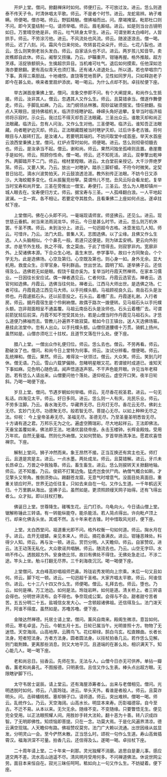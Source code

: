 <!-- { "loadSidebar": true } -->
　　开炉上堂。僧问。掀翻禅床时如何。师便打云。不可放过汝。进云。恁么则道泰不传天子令。时清休唱太平歌。师云。不是者个时节。进云。龙蛇易辨。衲子难瞒。师便喝。僧亦喝。师云。野狐精魅。僧拂袖而出。问。摩竭掩室。毗耶杜口则不问。即今天童结制一句。请师举唱。师云。眉毛厮结。进云。如是则当台古镜明如日。万里晴空绝是非。师云。吐气转身太早生。进云。可谓坐断太白峰时。人皆拱手。师云。不劳涂污他。进云。不风流处也风流。师云。随波逐浪去。僧一喝。师云。迟了八刻。问。霜风今日来何处。吹转昙花朵朵开。师云。七花八裂也。进云。恁么则笑倒老翁头发白。师云。自家话头也不识。进云。两岁孩儿知音早。卖炭樵郎自此休。师云。阇黎又捞攘。乃云。炉鞴重开。钳锤再握。格外推敲。超方烹琢。活捉铁额铜头。生擒超宗异目。当机难可吐气。退后如何摸索。任他深如沧海亦要掀翻。更有高似青天也须打落。还有诸人进退处么。所以道。若也举唱宗门下事。真得三乘胆战。十地魂惊。直饶等觉地菩萨。见性如同罗月。只如释迦老子即今在甚么处。唤来者里扇炉添炭。喝一喝云。为什么点却不到。卓拄杖便下座。

　　举古渊首座秉拂上堂。僧问。龙象交参即不问。有个大阐提来。和尚作么生抵接。师云。汝非其人。僧云。忽遇其人又作么生。师云。且莫错承当。僧遂作舞便走。师云。手脚乱如麻。乃云。法门纲领丛林雅。观砂盆破须掇宝。惜任掀翻。指点人天眼目。提持佛祖机关。临济宗枝瞎驴起。峥嵘头角好追攀。复举当时临济祖师将示寂时。示众云。我过后不得灭却吾正法眼藏。三圣出众云。谁敢灭却和尚正法眼藏。临济云。忽有人问汝。又作么生对他。三圣便喝。临济云。谁知吾正法眼藏。向者睚驴边灭却。师云。正法眼藏既被当时瞎驴灭却。过后许多老古锥。将何眼目与人敲砖打瓦。是汝诸人。若要明其端的。不妨问取堂中成首座。举天水首座云浪西堂秉拂上堂。僧问。红炉点雪时如何。师便喝。进云。恁么则彻骨彻髓去也。师云。是汝承当不起。僧云。谢和尚。师云。果然问独坐孤峰则且置。悬崖撒手是如何。师云。照顾你性命。僧一喝。师云。还不知死活。进云。双拳擎出乾坤外。两脚踏开不二门。师云。棺材里瞠眼。进云。太白堂前亲授记。大千沙界绝罗笼。师云。又要人笑。乃云。放出一对瞎驴。踏杀三脚虾蟆。不符今时微笑。定契昔日拈花。滴水兴波势拍天。片云鼓浪透沧涯。教外别传正法眼。不妨今日又添沙。大海蛟鲲多变化。任从振鬣竞纷拏。莫谓怜儿不觉。丑风云际会看龙蛇。复举当时宝寿和尚开堂。三圣在旁推出一僧宝。寿便打。三圣云。恁么为人瞎却镇州一城人眼去在。宝寿便归方丈。师云。据宝寿与三圣。一人孤峰翻白浪。一人平地起波澜。一主一宾。各不相让。若要定夺其胜负。且看秉拂二上座如何点出。遂卓拄杖下座。

　　上堂僧问。佛在心头即不问。一毫端现请师宣。师竖拂云。还见么。进云。现世慈云垂鹤。树当来法雨润龙华。师云。今日是甚么时节。进云。恁么则万机休罢。千圣不携。师云。未到汝分上。进云。一句迥超今古格。冰壶发焰几人知。师云。可惜许。乃云。法门大启。普集人天。志图选佛。以了尘缘。且佛又作么生选。人人头脑相似。个个鼻孔一般。若道只这便是。则为钵盂安柄。更云向外别求。亦是节外生枝。执之不得。舍之莫由。于此了悟得去。则寂寥非内。宽廓非外。上契诸佛本源。下合众生心地。虽生末世。参学事毕。故曰十方同聚会。个个学无为。此是选佛场。心空及第归。心空既及第也。则心身一如。身外无余。显大机用。救度众生。示宰官身。导利群品。世出世法。圆明了知。遂举拂子云。还信得及么。选佛若无如是眼。假饶千载亦奚为。复举当时丹霞天然禅师。在家本习儒业。一日因往长安应试。偶一禅者遇见云。仁者何往。丹霞云选官去。禅者云。选官何如选佛。丹霞云。选佛当往何处。禅者云。江西马大师出世。是选佛之场。仁者可往。丹霞竟造江西见马大师。以手托幞头额。马祖顾视良久云。南岳石头是汝师也。丹霞遽抵石头。还以前意投之。石头云。着槽厂去。丹霞遂礼谢。入行者房。师云。据丹霞宿生是个伶俐衲僧。故偶于路次一拨便转。见马祖石头以手托幞头额。岂非觌面相呈不通盖覆。马祖云南岳石头是汝师也。石头云着槽厂去。可谓前箭犹轻后前深。丹霞不知不觉受其处分。若是山僧当时作丹霞见马祖石头。才恁么道便乃拂袖而去。管教儿孙遍界不致寂莫。秪如今日王镇台。送人天选佛场匾。悬挂此法堂中。忽有人出众。以手托幞头额。山僧但道腰缠十万贯。骑鹤上扬州。虽然如是。山僧亦须吃三十拄杖。且道节文落在什么处。便下座。

　　腊八上堂。一僧出众作礼便归位。师云。恁么去也。僧云。不劳再看。师云。勘破汝了也。僧问。和尚今日上堂特为何事。师云。汝试分辨看。僧便喝。师云。乱统禅和。僧云。果然。师云。难得汝一状领过。僧云。大众笑。师云。笑到几时休。僧无语。乃云。雪山六载梦偏赊。忽睹明星眼又花。若谓彼时成道已。谁知天下事如麻。见色明心随色误。闻声悟道逐声邪。不干声色能开眼。许见当年老释迦。若有恁么人请出来。山僧要问他个落处。遂仰视云。虚空开口笑。夜半日轮斜。乃喝一喝便下座。

　　岁旦上堂。僧问。节遇岁朝如何举唱。师云。无尽香花祝圣君。进云。一句无私话。四海见太平。师云。好日多同。进云。恁么则一人有庆。兆民乐业。师云。不劳多注脚。乃云。香水海无尽。华藏界无尽。日月灯无尽。香花云无尽。佛刹土无尽。玄妙门无尽。功德聚无尽。般若智无尽。菩提心无尽。以如上种种无尽之法。仰祝：
今上皇帝圣寿无尽。圣福无尽。圣德无尽。乃至圣量圣明悉皆无尽。十方诵有道之君。万邦乐无为之化。遍虚空腾瑞彩。尽大地起祥云。王法即佛法。天垂宝盖覆如来。佛法即王法。地涌优昙绕帝座。永击玉楼钟。长辉金殿烛。受用万年欢。自然无量福。然则化外衲僧。又如何赞助。岁首举扬清净法。愿君欢喜悟禅宗。下座。

　　解制上堂问。狮子冲然而来。象王昂然不接。正当互换还有宾主也无。师打云。且道是宾是主。进云。一点水墨。两处成龙。师云。且莫错解。进云。牙爪未长昂卓立。万兽之中我独尊。师云。畜生畜生。进云。恁么则捩转天关掀翻地轴。师云。还不知羞。乃云。俊鹞不打篱边兔。猛虎岂食伏尸肉。衲僧气概合如斯。才见擎头又带角。推倒须弥山。踢翻苍龙窟。无意气时增意气。没面目处真面目。重重关锁应时开。世界无边任往复。只如去来自在一句。又作么生道。一千年鹤远天归。十万里鹏从海出。竖拂子云。虽然如是。更须照顾缦天网子始得。还有飞得出者么。众才拟。即以拄杖打散。

　　佛诞日上堂。世尊降生。碓嘴生花。云门打杀。乌龟向火。今日请山僧上堂。锯解称锤此三转语。有一转能纵能夺。能杀能活。若人简点得出。许向毗卢顶上行。却来化佛舌头坐。其或不然。五十年来老古锥。时中惜取风光好。便下座。

　　上堂。太白西堂问。祖道重光即不问。格外权衡一句如何道。师云。掬水月在手。进云。击开无缝罅。亲见本来人。师云。摘花香满衣。进云。钳锤恶辣处。料得少人知。师云。再与汝一顿。进云。赏罚分明。人天瞻仰。师云。自家赞叹。进云。法王动荡无私化。大众歌谣共唱酬。师云。随流去也。乃云。山空无字印。水响不传心。透脱超方外。安身绝比邻。故曰有佛处不得住。无佛处急走过。不涉二途。竿头上坐。觔斗打翻无尽界。三千刹海夜沉沉。喝一喝便下座。

　　上堂僧问。太白峰高妙唱祖师巴鼻。玲珑岩秀发明向上宗乘。末后一句又且如何。师云。脚下吃一顿。进云。一句迥超千圣格。大家齐唱太平歌。师云。阿谁信你。进云。七十三八十四又作么生。师便喝。僧云。礼拜去也。师云。堕也。乃云。如何是禅。万工池边。如何是法。玲珑岩畔。如何是道。清关桥上。者三转语会得也。分明世谛流布。会不得也。争奈现成公案。会得与不会。甜者甜兮苦者苦。五五分明二十五。盐城信女发大心。一念顿超诸佛祖。还信得及么。法门泼天开。阿谁不得度。虽然如是。苏噜苏噜。便下座。

　　金陵达然禅德。托居士请上堂。僧问。薰风自南来。殿阁生微凉。意旨如何。师云。寒毛卓竖。乃云。今朝五月十五。日轮已属当午。光明普照十方。物物了无迷悟。天空海阔。山高地厚。云腾鸟飞。花红柳绿。鹄白乌玄。松直棘曲。长者长法身。短者短法身。方者方法身。圆者圆法身。以拄杖拍香几云。若作恁么见解。则门栽荆棘。更离那些消息。则又大地平沉。且道端的在甚么处。相识满天下。知心能几人。喝一喝下座。

　　老和尚忌日。拈香云。先师在生。无法与人。山僧今日亦无可供养。单拈一瓣香。薰老和尚鼻孔。不图报德。只明表信。且信又作么生表。棒头点出超方眼。无限瞎驴脚下行。

　　太守韦居士诞辰。请上堂云。还有海屋添筹者么。出来与老僧相见。僧问。光明透脱时如何。师云。八面玲珑。进云。举头天外。看谁是者般人。师云。且莫诈明头。问。击碎蟠桃核。塞却狮子口。请师道。师云。突出难辨。僧喝一喝。师云。乱统作么。乃云。天空海阔。山高水长。明显本来寿。历彰福德容。自今至古。不迁不易。从本以来。无欠无余。随缘不变。不变随缘。只要瞥悟无生。便见完全受用。以正法眼照耀人间。用胜妙手转大法轮。翻十恶为十善。转八识成四智。了无明即佛性。知烦恼即菩提。只在一念。功莫大焉。于是化风遍界清凉。德云满空现瑞。人天瞻仰有路。佛祖赞叹莫穷。法门广大赖以流通。出世因缘从兹显发。分明灵山一会。至今俨然未散。正当恁么时。颂祝一句作么生道。寿山高耸插霄汉。福海洪深不可量。拍香几云。还信得及么。遂喝一喝。卓拄杖下座。

　　二十周年请上堂。二十年来一刹那。灵光独耀不消磨。追思自是妻儿事。感应道交两不差。流水高山逍遥不尽。清风明月受用何多。不问禅道佛法。休说世网尘劳。面目本来恒自在。寂光三昧任呵呵。秪如向上一句又作么生。不妨疑着。便下座。

